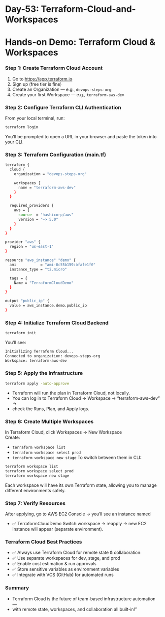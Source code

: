 # Day-53: Terraform-Cloud-and-Workspaces

# Hands-on Demo: Terraform Cloud & Workspaces

### Step 1: Create Terraform Cloud Account
 1. Go to https://app.terraform.io
 2. Sign up (free tier is fine)
 3. Create an Organization — e.g., ```devops-steps-org```
 4. Create your first Workspace — e.g., ```terraform-aws-dev```

### Step 2: Configure Terraform CLI Authentication
From your local terminal, run:
```sh
terraform login
```
You’ll be prompted to open a URL in your browser and paste the token into your CLI.

### Step 3: Terraform Configuration (main.tf)
```sh
terraform {
  cloud {
    organization = "devops-steps-org"

    workspaces {
      name = "terraform-aws-dev"
    }
  }

  required_providers {
    aws = {
      source  = "hashicorp/aws"
      version = "~> 5.0"
    }
  }
}

provider "aws" {
  region = "us-east-1"
}

resource "aws_instance" "demo" {
  ami           = "ami-0c55b159cbfafe1f0"
  instance_type = "t2.micro"

  tags = {
    Name = "TerraformCloudDemo"
  }
}

output "public_ip" {
  value = aws_instance.demo.public_ip
}
```

### Step 4: Initialize Terraform Cloud Backend
```sh
terraform init
```
You’ll see:
```sh
Initializing Terraform Cloud...
Connected to organization: devops-steps-org
Workspace: terraform-aws-dev
```

### Step 5: Apply the Infrastructure
```sh
terraform apply -auto-approve
```
 - Terraform will run the plan in Terraform Cloud, not locally.
 - You can log in to Terraform Cloud → Workspace → “terraform-aws-dev” →
 - check the Runs, Plan, and Apply logs.

### Step 6: Create Multiple Workspaces
In Terraform Cloud, click Workspaces → New Workspace
<br>
Create:
 - ```terraform workspace list```
 - ```terraform workspace select prod```
 - ```terraform workspace new stage```
To switch between them in CLI:
```sh
terraform workspace list
terraform workspace select prod
terraform workspace new stage
```
Each workspace will have its own Terraform state, allowing you to manage different environments safely.

### Step 7: Verify Resources
After applying, go to AWS EC2 Console → you’ll see an instance named
 - ✅ TerraformCloudDemo
Switch workspace → reapply → new EC2 instance will appear (separate environment).


### Terraform Cloud Best Practices
 - ✅ Always use Terraform Cloud for remote state & collaboration
 - ✅ Use separate workspaces for dev, stage, and prod
 - ✅ Enable cost estimation & run approvals
 - ✅ Store sensitive variables as environment variables
 - ✅ Integrate with VCS (GitHub) for automated runs

### Summary
 - Terraform Cloud is the future of team-based infrastructure automation —
 - with remote state, workspaces, and collaboration all built-in!”


